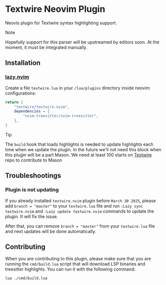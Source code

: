 # Textwire Neovim Plugin
Neovis plugin for Textwire syntax highlighting support.

> [!NOTE]
Hopefully support for this parser will be upstreamed by editors soon. At the moment, it must be integrated manually.

## Installation
### [lazy.nvim](https://github.com/folke/lazy.nvim)
Create a file `textwire.lua` in your `/lua/plugins` directory inside neovim configurations:

```lua
return {
    "textwire/textwire.nvim",
    dependencies = {
        "nvim-treesitter/nvim-treesitter",
    },
}
```

> [!TIP]
> The `build` hook that loads highlights is needed to update highlights each time when we update the plugin. In the future we'll not need this block when this plugin will be a part Mason. We need at least 100 starts on [Textwire](https://github.com/textwire/textwire) repo to contribute to Mason

## Troubleshootings
### Plugin is not updating
If you already installed `textwire.nvim` plugin before `March 30 2025`, please add `branch = "master"` to your `textwire.lua` file and run `:Lazy sync textwire.nvim` and `:Lazy update textwire.nvim` commands to update the plugin. It will fix the issue.

After that, you can remove `branch = "master"` from your `textwire.lua` file and next updates will be done automatically.

## Contributing
When you are contributing to this plugin, please make sure that you are running the `cmd/build.lua` script that will download LSP binaries and treesitter highlights. You can run it with the following command:

```bash
lua ./cmd/build.lua
```
